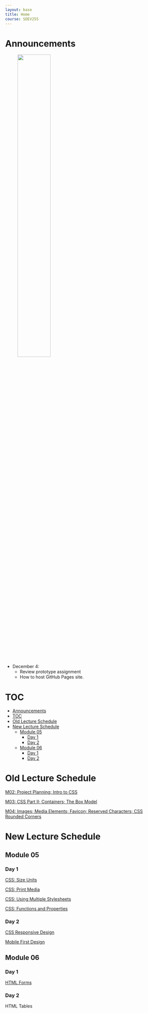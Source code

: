 ```yaml
---
layout: base
title: Home
course: SDEV255
---
```


# Announcements

<figure>
    <span>
        <img src="https://i.kym-cdn.com/entries/icons/original/000/000/554/picard-facepalm.jpg" style="width: 50%">
    </span>
</figure>

- December 4:
  - Review prototype assignment
  - How to host GitHub Pages site.

# TOC

- [Announcements](#announcements)
- [TOC](#toc)
- [Old Lecture Schedule](#old-lecture-schedule)
- [New Lecture Schedule](#new-lecture-schedule)
  - [Module 05](#module-05)
    - [Day 1](#day-1)
    - [Day 2](#day-2)
  - [Module 06](#module-06)
    - [Day 1](#day-1-1)
    - [Day 2](#day-2-1)

# Old Lecture Schedule

[M02: Project Planning; Intro to CSS](m02.md)

[M03: CSS Part II; Containers; The Box Model](m03.md)

[M04: Images; Media Elements; Favicon; Reserved Characters; CSS Rounded Corners](m04.md)

# New Lecture Schedule

## Module 05

### Day 1

[CSS: Size Units](css_size_units.md)

[CSS: Print Media](css_print_media.md)

[CSS: Using Multiple Stylesheets](css_multiple_stylesheets.md)

[CSS: Functions and Properties](css_functions_properties.md)

### Day 2

[CSS Responsive Design](css_responsive_design.md)

[Mobile First Design](mobile_first_design.md)

## Module 06

### Day 1

[HTML Forms](../common/html_forms.md)

### Day 2

HTML Tables
